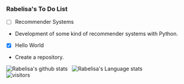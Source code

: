### Rabelisa's To Do List

- [ ] Recommender Systems
 - Development of some kind of recommender systems with Python.
- [x] Hello World
 - Create a repository.

![Rabelisa's github stats](https://github-readme-stats.vercel.app/api?username=rabelisa&show_icons=true&hide_border=true&include_all_commits=true)&nbsp;&nbsp;
![Rabelisa's Language stats](https://github-readme-stats-eight-theta.vercel.app/api/top-langs/?username=rabelisa&layout=compact&langs_count=10&hide=shell)
<br />
![visitors](https://visitor-badge.laobi.icu/badge?page_id=rabelisa.rabelisa)
 
